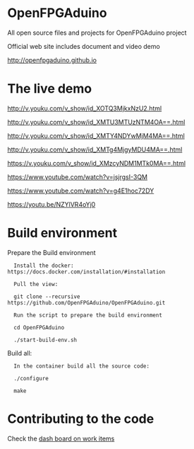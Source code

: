 # OpenFPGAduino
All open source files and projects for OpenFPGAduino project

Official web site includes document and video demo

http://openfpgaduino.github.io

# The live demo

http://v.youku.com/v_show/id_XOTQ3MjkxNzU2.html

http://v.youku.com/v_show/id_XMTU3MTUzNTM4OA==.html

http://v.youku.com/v_show/id_XMTY4NDYwMjM4MA==.html

http://v.youku.com/v_show/id_XMTg4MjgyMDU4MA==.html

https://v.youku.com/v_show/id_XMzcyNDM1MTk0MA==.html

https://www.youtube.com/watch?v=jsjrgsI-3QM

https://www.youtube.com/watch?v=g4E1hoc72DY

https://youtu.be/NZYlVR4oYj0

# Build environment

Prepare the Build environment

      Install the docker: https://docs.docker.com/installation/#installation

      Pull the view:
      
      git clone --recursive https://github.com/OpenFPGAduino/OpenFPGAduino.git

      Run the script to prepare the build environment
      
      cd OpenFPGAduino
      
      ./start-build-env.sh

Build all:

      In the container build all the source code:

      ./configure

      make

# Contributing to the code
Check the [dash board on work items](https://waffle.io/OpenFPGAduino/OpenFPGAduino)

